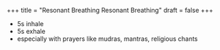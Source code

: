 +++
title = "Resonant Breathing Resonant Breathing"
draft = false
+++

-   5s inhale
-   5s exhale
-   especially with prayers like mudras, mantras, religious chants